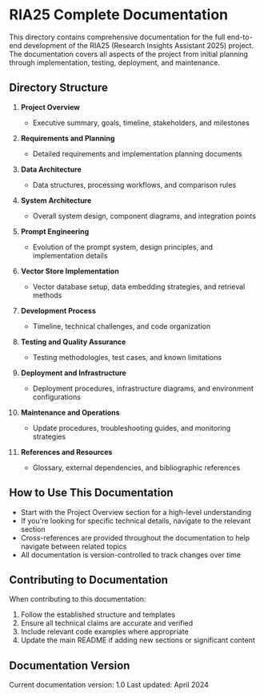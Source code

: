 # RIA25 Complete Documentation

This directory contains comprehensive documentation for the full end-to-end development of the RIA25 (Research Insights Assistant 2025) project. The documentation covers all aspects of the project from initial planning through implementation, testing, deployment, and maintenance.

## Directory Structure

1. **Project Overview**

   - Executive summary, goals, timeline, stakeholders, and milestones

2. **Requirements and Planning**

   - Detailed requirements and implementation planning documents

3. **Data Architecture**

   - Data structures, processing workflows, and comparison rules

4. **System Architecture**

   - Overall system design, component diagrams, and integration points

5. **Prompt Engineering**

   - Evolution of the prompt system, design principles, and implementation details

6. **Vector Store Implementation**

   - Vector database setup, data embedding strategies, and retrieval methods

7. **Development Process**

   - Timeline, technical challenges, and code organization

8. **Testing and Quality Assurance**

   - Testing methodologies, test cases, and known limitations

9. **Deployment and Infrastructure**

   - Deployment procedures, infrastructure diagrams, and environment configurations

10. **Maintenance and Operations**

    - Update procedures, troubleshooting guides, and monitoring strategies

11. **References and Resources**
    - Glossary, external dependencies, and bibliographic references

## How to Use This Documentation

- Start with the Project Overview section for a high-level understanding
- If you're looking for specific technical details, navigate to the relevant section
- Cross-references are provided throughout the documentation to help navigate between related topics
- All documentation is version-controlled to track changes over time

## Contributing to Documentation

When contributing to this documentation:

1. Follow the established structure and templates
2. Ensure all technical claims are accurate and verified
3. Include relevant code examples where appropriate
4. Update the main README if adding new sections or significant content

## Documentation Version

Current documentation version: 1.0
Last updated: April 2024
